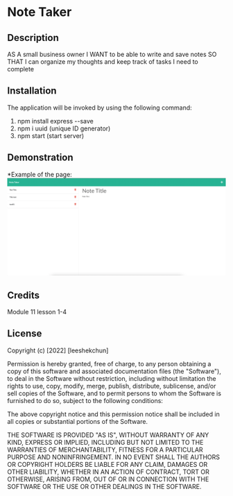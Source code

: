 # Note Taker

## Description
AS A small business owner
I WANT to be able to write and save notes
SO THAT I can organize my thoughts and keep track of tasks I need to complete

## Installation
The application will be invoked by using the following command:
1. npm install express --save
2. npm i uuid (unique ID generator)
3. npm start (start server)

## Demonstration

*Example of the page:
![noteTakerExample](./public/assets/img/example.png)

## Credits
Module 11 lesson 1-4

## License
Copyright (c) [2022] [leeshekchun]

Permission is hereby granted, free of charge, to any person obtaining a copy
of this software and associated documentation files (the "Software"), to deal
in the Software without restriction, including without limitation the rights
to use, copy, modify, merge, publish, distribute, sublicense, and/or sell
copies of the Software, and to permit persons to whom the Software is
furnished to do so, subject to the following conditions:

The above copyright notice and this permission notice shall be included in all
copies or substantial portions of the Software.

THE SOFTWARE IS PROVIDED "AS IS", WITHOUT WARRANTY OF ANY KIND, EXPRESS OR
IMPLIED, INCLUDING BUT NOT LIMITED TO THE WARRANTIES OF MERCHANTABILITY,
FITNESS FOR A PARTICULAR PURPOSE AND NONINFRINGEMENT. IN NO EVENT SHALL THE
AUTHORS OR COPYRIGHT HOLDERS BE LIABLE FOR ANY CLAIM, DAMAGES OR OTHER
LIABILITY, WHETHER IN AN ACTION OF CONTRACT, TORT OR OTHERWISE, ARISING FROM,
OUT OF OR IN CONNECTION WITH THE SOFTWARE OR THE USE OR OTHER DEALINGS IN THE
SOFTWARE.